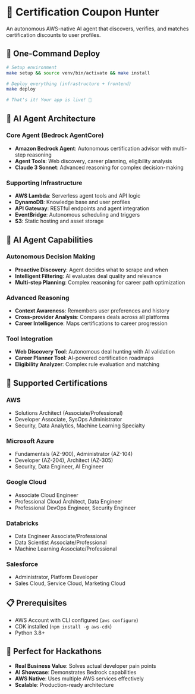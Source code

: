 # 🎯 Certification Coupon Hunter

An autonomous AWS-native AI agent that discovers, verifies, and matches certification discounts to user profiles.

## 🚀 One-Command Deploy

```bash
# Setup environment
make setup && source venv/bin/activate && make install

# Deploy everything (infrastructure + frontend)
make deploy

# That's it! Your app is live! 🎉
```

## 🤖 AI Agent Architecture

### **Core Agent (Bedrock AgentCore)**
- **Amazon Bedrock Agent**: Autonomous certification advisor with multi-step reasoning
- **Agent Tools**: Web discovery, career planning, eligibility analysis
- **Claude 3 Sonnet**: Advanced reasoning for complex decision-making

### **Supporting Infrastructure**
- **AWS Lambda**: Serverless agent tools and API logic
- **DynamoDB**: Knowledge base and user profiles
- **API Gateway**: RESTful endpoints and agent integration
- **EventBridge**: Autonomous scheduling and triggers
- **S3**: Static hosting and asset storage

## 🎯 AI Agent Capabilities

### **Autonomous Decision Making**
- **Proactive Discovery**: Agent decides what to scrape and when
- **Intelligent Filtering**: AI evaluates deal quality and relevance
- **Multi-step Planning**: Complex reasoning for career path optimization

### **Advanced Reasoning**
- **Context Awareness**: Remembers user preferences and history
- **Cross-provider Analysis**: Compares deals across all platforms
- **Career Intelligence**: Maps certifications to career progression

### **Tool Integration**
- **Web Discovery Tool**: Autonomous deal hunting with AI validation
- **Career Planner Tool**: AI-powered certification roadmaps
- **Eligibility Analyzer**: Complex rule evaluation and matching

## 🎯 Supported Certifications

### **AWS**
- Solutions Architect (Associate/Professional)
- Developer Associate, SysOps Administrator
- Security, Data Analytics, Machine Learning Specialty

### **Microsoft Azure**
- Fundamentals (AZ-900), Administrator (AZ-104)
- Developer (AZ-204), Architect (AZ-305)
- Security, Data Engineer, AI Engineer

### **Google Cloud**
- Associate Cloud Engineer
- Professional Cloud Architect, Data Engineer
- Professional DevOps Engineer, Security Engineer

### **Databricks**
- Data Engineer Associate/Professional
- Data Scientist Associate/Professional
- Machine Learning Associate/Professional

### **Salesforce**
- Administrator, Platform Developer
- Sales Cloud, Service Cloud, Marketing Cloud

## 📋 Prerequisites

- AWS Account with CLI configured (`aws configure`)
- CDK installed (`npm install -g aws-cdk`)
- Python 3.8+

## 🎯 Perfect for Hackathons

- **Real Business Value**: Solves actual developer pain points
- **AI Showcase**: Demonstrates Bedrock capabilities
- **AWS Native**: Uses multiple AWS services effectively
- **Scalable**: Production-ready architecture